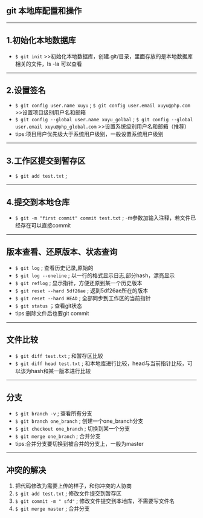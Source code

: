 ## git 本地库配置和操作 ##
----------
## 1.初始化本地数据库 ##
 - `$ git init` >>初始化本地数据库，创建.git/目录，里面存放的是本地数据库相关的文件，ls -la 可以查看


----------
## 2.设置签名 ##
 - `$ git config user.name xuyu` ; `$ git config user.email xuyu@php.com` >>设置项目级别用户名和邮箱
 - `$ git config --global user.name xuyu_golbal` ; `$ git config --global user.email xuyu@php_global.com` >>设置系统级别用户名和邮箱（推荐）
 - tips:项目用户优先级大于系统用户级别，一般设置系统用户级别

----------
## 3.工作区提交到暂存区 ##
 - `$ git add test.txt` ; 

----------
## 4.提交到本地仓库 ##
 - `$ git -m "first commit" commit test.txt` ; -m参数加输入注释，若文件已经存在可以直接commit
 

----------
## 版本查看、还原版本、状态查询 ##
 - `$ git log` ; 查看历史记录,原始的
 - `$ git log --oneline` ; 以一行的格式显示日志,部分hash，漂亮显示
 - `$ git reflog` ; 显示指针，方便还原到某一个历史版本
 - `$ git reset --hard 5df26ae` ; 返到5df26ae所在的版本
 - `$ git reset --hard HEAD` ; 全部同步到工作区的当前指针
 - `$ git status` ；查看git状态
 - tips:删除文件后也要git commit
 

----------
## 文件比较 ##
 - `$ git diff test.txt` ; 和暂存区比较
 - `$ git diff head test.txt` ; 和本地库进行比较，head与当前指针比较，可以该为hash和某一版本进行比较

----------
## 分支 ##
 - `$ git branch -v` ; 查看所有分支
 - `$ git branch one_branch` ; 创建一个one_branch分支
 - `$ git checkout one_branch` ; 切换到某一个分支
 - `$ git merge one_branch` ; 合并分支
 - tips:合并分支要切换到被合并的分支上，一般为master

----------
## 冲突的解决 ##
 1. 把代码修改为需要上传的样子，和你冲突的人协商
 2. `$ git add test.txt` ; 修改文件提交到暂存区
 3. `$ git commit -m " sfd"` ; 修改文件提交到本地库，不需要写文件名
 4. `$ git merge master` ; 合并分支
   
